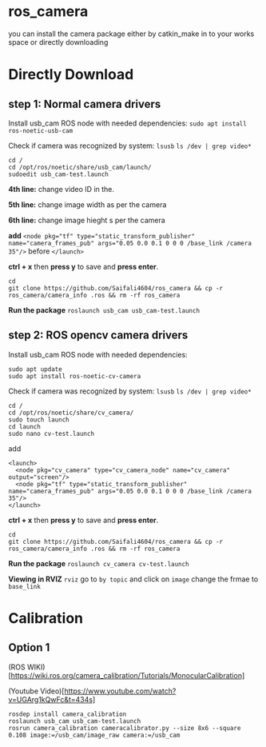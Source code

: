 # ros_camera
you can install the camera package either by catkin_make in to your works space or directly downloading
# Directly Download
## step 1:  Normal camera drivers
Install usb_cam ROS node with needed dependencies:
```sudo apt install ros-noetic-usb-cam```

Check if camera was recognized by system:
```lsusb``` 
```ls /dev | grep video*```
```
cd /
cd /opt/ros/noetic/share/usb_cam/launch/
sudoedit usb_cam-test.launch
```
**4th line:** change video ID in the.

**5th line:** change image width as per the camera

**6th line:** change image hieght s per the camera

**add**  ```<node pkg="tf" type="static_transform_publisher" name="camera_frames_pub" args="0.05 0.0 0.1 0 0 0 /base_link /camera 35"/>``` before ```</launch>```


**ctrl + x** then **press y** to save and **press enter**.

```
cd
git clone https://github.com/Saifali4604/ros_camera && cp -r ros_camera/camera_info .ros && rm -rf ros_camera
```

**Run the package**
```roslaunch usb_cam usb_cam-test.launch```

## step 2: ROS opencv camera drivers
Install usb_cam ROS node with needed dependencies:
```
sudo apt update 
sudo apt install ros-noetic-cv-camera
```

Check if camera was recognized by system:
```lsusb``` 
```ls /dev | grep video*```
```
cd /
cd /opt/ros/noetic/share/cv_camera/
sudo touch launch
cd launch
sudo nano cv-test.launch
```

add 
```
<launch>
  <node pkg="cv_camera" type="cv_camera_node" name="cv_camera" output="screen"/>
  <node pkg="tf" type="static_transform_publisher" name="camera_frames_pub" args="0.05 0.0 0.1 0 0 0 /base_link /camera 35"/>
</launch>
```

**ctrl + x** then **press y** to save and **press enter**.

```
cd
git clone https://github.com/Saifali4604/ros_camera && cp -r ros_camera/camera_info .ros && rm -rf ros_camera
```


**Run the package**
```roslaunch cv_camera cv-test.launch```


**Viewing in RVIZ**
```rviz``` go to ```by topic``` and click on ```image``` 
change the frmae to ```base_link```

# Calibration
## Option 1
(ROS WIKI)[https://wiki.ros.org/camera_calibration/Tutorials/MonocularCalibration]

(Youtube Video)[https://www.youtube.com/watch?v=UGArg1kQwFc&t=434s]
```
rosdep install camera_calibration
roslaunch usb_cam usb_cam-test.launch
rosrun camera_calibration cameracalibrator.py --size 8x6 --square 0.108 image:=/usb_cam/image_raw camera:=/usb_cam
```



